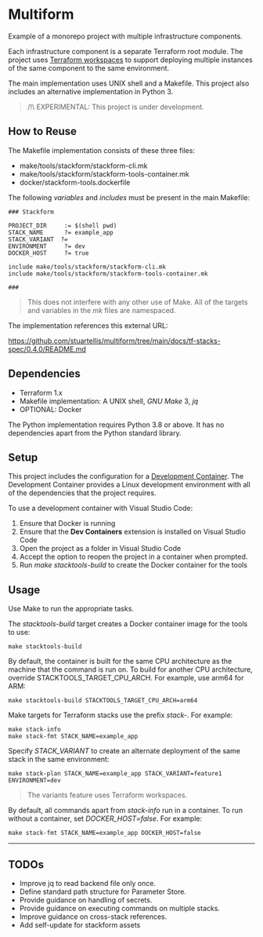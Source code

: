 # Multiform

Example of a monorepo project with multiple infrastructure components.

Each infrastructure component is a separate Terraform root module. The project uses [Terraform workspaces](https://developer.hashicorp.com/terraform/language/state/workspaces) to support deploying multiple instances of the same component to the same environment.

The main implementation uses UNIX shell and a Makefile. This project also includes an alternative implementation in Python 3.

> /!\ EXPERIMENTAL: This project is under development.

## How to Reuse

The Makefile implementation consists of these three files:

- make/tools/stackform/stackform-cli.mk
- make/tools/stackform/stackform-tools-container.mk
- docker/stackform-tools.dockerfile

The following *variables* and *includes* must be present in the main Makefile:

```make
### Stackform

PROJECT_DIR		:= $(shell pwd)
STACK_NAME		?= example_app
STACK_VARIANT  ?=
ENVIRONMENT		?= dev
DOCKER_HOST     ?= true

include make/tools/stackform/stackform-cli.mk
include make/tools/stackform/stackform-tools-container.mk

###
```

> This does not interfere with any other use of Make. All of the targets and variables in the *mk* files are namespaced.

The implementation references this external URL:

https://github.com/stuartellis/multiform/tree/main/docs/tf-stacks-spec/0.4.0/README.md

## Dependencies

- Terraform 1.x
- Makefile implementation: A UNIX shell, *GNU Make* 3, *jq*
- OPTIONAL: Docker

The Python implementation requires Python 3.8 or above. It has no dependencies apart from the Python standard library.

## Setup

This project includes the configuration for a [Development Container](https://containers.dev/). The Development Container provides a Linux development environment with all of the dependencies that the project requires.

To use a development container with Visual Studio Code:

1. Ensure that Docker is running
2. Ensure that the **Dev Containers** extension is installed on Visual Studio Code
3. Open the project as a folder in Visual Studio Code
4. Accept the option to reopen the project in a container when prompted.
5. Run *make stacktools-build* to create the Docker container for the tools

## Usage

Use Make to run the appropriate tasks.

The *stacktools-build* target creates a Docker container image for the tools to use:

    make stacktools-build

By default, the container is built for the same CPU architecture as the machine that the command is run on. To build for another CPU architecture, override STACKTOOLS_TARGET_CPU_ARCH. For example, use arm64 for ARM:

    make stacktools-build STACKTOOLS_TARGET_CPU_ARCH=arm64

Make targets for Terraform stacks use the prefix *stack-*. For example:

    make stack-info
    make stack-fmt STACK_NAME=example_app

Specify *STACK_VARIANT* to create an alternate deployment of the same stack in the same environment:

    make stack-plan STACK_NAME=example_app STACK_VARIANT=feature1 ENVIRONMENT=dev

> The variants feature uses Terraform workspaces.

By default, all commands apart from *stack-info* run in a container. To run without a container, set *DOCKER_HOST=false*. For example:

    make stack-fmt STACK_NAME=example_app DOCKER_HOST=false

---

## TODOs

- Improve jq to read backend file only once.
- Define standard path structure for Parameter Store.
- Provide guidance on handling of secrets.
- Provide guidance on executing commands on multiple stacks.
- Improve guidance on cross-stack references.
- Add self-update for stackform assets
